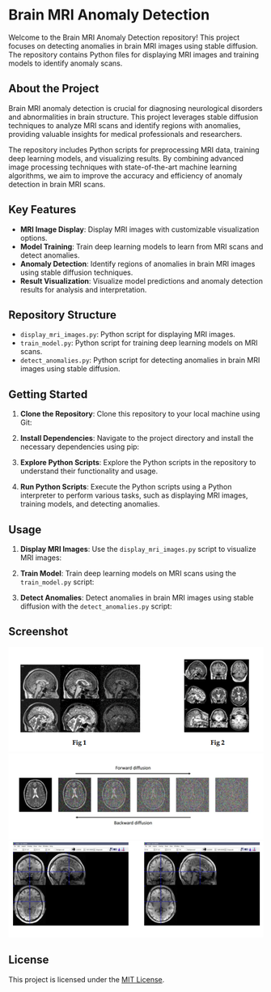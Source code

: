 # Brain MRI Anomaly Detection

Welcome to the Brain MRI Anomaly Detection repository! This project focuses on detecting anomalies in brain MRI images using stable diffusion. The repository contains Python files for displaying MRI images and training models to identify anomaly scans.

## About the Project

Brain MRI anomaly detection is crucial for diagnosing neurological disorders and abnormalities in brain structure. This project leverages stable diffusion techniques to analyze MRI scans and identify regions with anomalies, providing valuable insights for medical professionals and researchers.

The repository includes Python scripts for preprocessing MRI data, training deep learning models, and visualizing results. By combining advanced image processing techniques with state-of-the-art machine learning algorithms, we aim to improve the accuracy and efficiency of anomaly detection in brain MRI scans.

## Key Features

- **MRI Image Display**: Display MRI images with customizable visualization options.
- **Model Training**: Train deep learning models to learn from MRI scans and detect anomalies.
- **Anomaly Detection**: Identify regions of anomalies in brain MRI images using stable diffusion techniques.
- **Result Visualization**: Visualize model predictions and anomaly detection results for analysis and interpretation.

## Repository Structure

- `display_mri_images.py`: Python script for displaying MRI images.
- `train_model.py`: Python script for training deep learning models on MRI scans.
- `detect_anomalies.py`: Python script for detecting anomalies in brain MRI images using stable diffusion.

## Getting Started

1. **Clone the Repository**: Clone this repository to your local machine using Git:

2. **Install Dependencies**: Navigate to the project directory and install the necessary dependencies using pip:

3. **Explore Python Scripts**: Explore the Python scripts in the repository to understand their functionality and usage.

4. **Run Python Scripts**: Execute the Python scripts using a Python interpreter to perform various tasks, such as displaying MRI images, training models, and detecting anomalies.

## Usage

1. **Display MRI Images**: Use the `display_mri_images.py` script to visualize MRI images:

2. **Train Model**: Train deep learning models on MRI scans using the `train_model.py` script:

3. **Detect Anomalies**: Detect anomalies in brain MRI images using stable diffusion with the `detect_anomalies.py` script:

## Screenshot
![Screenshot](https://github.com/sathwikcodes/Mri-anamoly-Detection/blob/main/Screenshot%20(178).png)
![Screenshot](https://github.com/sathwikcodes/Mri-anamoly-Detection/blob/main/Screenshot%20(179).png)
![Screenshot](https://github.com/sathwikcodes/Mri-anamoly-Detection/blob/main/Screenshot%20(180).png)

## License

This project is licensed under the [MIT License](LICENSE).
